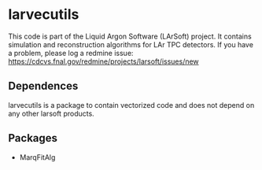# larvecutils

This code is part of the Liquid Argon Software (LArSoft) project.
It contains simulation and reconstruction algorithms for LAr TPC detectors.
If you have a problem, please log a redmine issue: https://cdcvs.fnal.gov/redmine/projects/larsoft/issues/new

## Dependences

larvecutils is a package to contain vectorized code and does not depend on any other larsoft products.

## Packages

- MarqFitAlg

